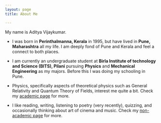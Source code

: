 ```yaml
---
layout: page
title: About Me

---
```


My name is Aditya Vijaykumar.

- I was born in **Perinthalmanna, Kerala** in 1995, but have lived in **Pune, Maharashtra** all my life. I am deeply fond of Pune and Kerala and feel a connect to both places.

- I am currently an undergraduate student at **Birla Institute of technology and Science (BITS), Pilani** pursuing **Physics** and **Mechanical Engineering** as my majors. Before this I was doing my schooling in Pune.

- Physics, specifically aspects of theoretical physics such as General Relativity and Quantum Theory of Fields, interest me quite a bit. Check my [academic page](https://adivijaykumar.github.io/academic/) for more.

- I like reading, writing, listening to poetry (very recently), quizzing, and occasionally thinking about art of cinema and music. Check my [non-academic page](https://adivijaykumar.github.io/nonacademic/) for more.
